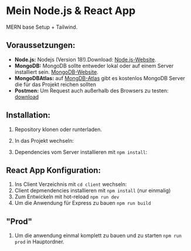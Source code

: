 # Mein Node.js & React App

MERN base Setup + Tailwind.

## Voraussetzungen:

- **Node.js:** Nodejs (Version 18!).Download: [Node.js-Website](https://nodejs.org/).  
- **MongoDB:** MongoDB sollte entweder lokal oder auf einem Server installiert sein. [MongoDB-Website](https://www.mongodb.com/).
- **MongoDBAtlas:** auf [MongDB-Atlas](https://www.mongodb.com/de-de/cloud/atlas/lp/try4) gibt es kostenlos MongoDB Server die für das Projekt reichen sollten
- **Postmen:** Um Request auch außerhalb des Browsers zu testen: [download](https://www.postman.com/downloads/)

## Installation:

1. Repository klonen oder runterladen.
2. In das Projekt wechseln:

3. Dependencies vom Server installieren mit `npm install`:


## React App Konfiguration:

1. Ins Client Verzeichnis mit `cd client` wechseln:
2. Client depmendencies installieren mit `npm install` (nur einmalig)
3. Zum Entwickeln mit hot-reload `npm run dev`
4. Um die Anwendung für Express zu bauen `npm run build`


## "Prod"
1. Um die anwendung einmal komplett zu bauen und zu starten `npm run prod` in Hauptordner.